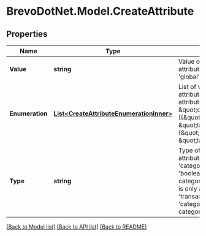 # BrevoDotNet.Model.CreateAttribute

## Properties

Name | Type | Description | Notes
------------ | ------------- | ------------- | -------------
**Value** | **string** | Value of the attribute. Use only if the attribute&#39;s category is &#39;calculated&#39; or &#39;global&#39; | [optional] 
**Enumeration** | [**List&lt;CreateAttributeEnumerationInner&gt;**](CreateAttributeEnumerationInner.md) | List of values and labels that the attribute can take. Use only if the attribute&#39;s category is \&quot;category\&quot;. For example, [{\&quot;value\&quot;:1, \&quot;label\&quot;:\&quot;male\&quot;}, {\&quot;value\&quot;:2, \&quot;label\&quot;:\&quot;female\&quot;}] | [optional] 
**Type** | **string** | Type of the attribute. Use only if the attribute&#39;s category is &#39;normal&#39;, &#39;category&#39; or &#39;transactional&#39; ( type &#39;boolean&#39; is only available if the category is &#39;normal&#39; attribute, type &#39;id&#39; is only available if the category is &#39;transactional&#39; attribute &amp; type &#39;category&#39; is only available if the category is &#39;category&#39; attribute ) | [optional] 

[[Back to Model list]](../../README.md#documentation-for-models) [[Back to API list]](../../README.md#documentation-for-api-endpoints) [[Back to README]](../../README.md)

